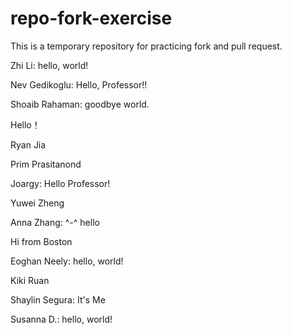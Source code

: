 # repo-fork-exercise

This is a temporary repository for practicing fork and pull request.

Zhi Li: hello, world!

Nev Gedikoglu: Hello, Professor!!

Shoaib Rahaman: goodbye world.

Hello！

Ryan Jia

Prim Prasitanond

Joargy: Hello Professor!

Yuwei Zheng

Anna Zhang: ^-^ hello

Hi from Boston

Eoghan Neely: hello, world!

Kiki Ruan

Shaylin Segura: It's Me

Susanna D.: hello, world!
